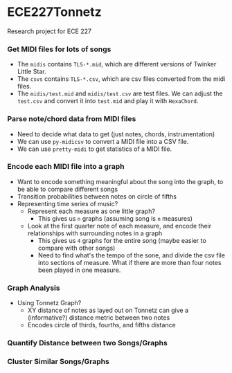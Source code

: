 # ECE227Tonnetz
Research project for ECE 227

### Get MIDI files for lots of songs
- The `midis` contains `TLS-*.mid`, which are different versions of Twinker Little Star.
- The `csvs` contains `TLS-*.csv`, which are csv files converted from the midi files.
- The `midis/test.mid` and `midis/test.csv` are test files. We can adjust the `test.csv` and convert it into `test.mid` and play it with `HexaChord`.

### Parse note/chord data from MIDI files
- Need to decide what data to get (just notes, chords, instrumentation)
- We can use `py-midicsv` to convert a MIDI file into a CSV file.
- We can use `pretty-midi` to get statistics of a MIDI file.

### Encode each MIDI file into a graph
- Want to encode something meaningful about the song into the graph, to be able to compare different songs
- Transition probabilities between notes on circle of fifths
- Representing time series of music?
	- Represent each measure as one little graph? 
		- This gives us `n` graphs (assuming song is `n` measures)
	- Look at the first quarter note of each measure, and encode their relationships with surrounding notes in a graph 
		- This gives us `4` graphs for the entire song (maybe easier to compare with other songs)
		- Need to find what's the tempo of the sone, and divide the csv file into sections of measure. What if there are more than four notes been played in one measure.


### Graph Analysis
- Using Tonnetz Graph?
	- XY distance of notes as layed out on Tonnetz can give a (informative?) distance metric between two notes
	- Encodes circle of thirds, fourths, and fifths distance


### Quantify Distance between two Songs/Graphs


### Cluster Similar Songs/Graphs


